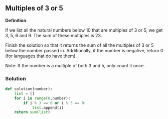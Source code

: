 ## Multiples of 3 or 5

**Definition**

If we list all the natural numbers below 10 that are multiples of 3 or 5, we get 3, 5, 6 and 9. The sum of these multiples is 23.

Finish the solution so that it returns the sum of all the multiples of 3 or 5 below the number passed in. Additionally, if the number is negative, return 0 (for languages that do have them).

Note: If the number is a multiple of both 3 and 5, only count it once.


### Solution

```python
def solution(number):
    list = []
    for i in range(0,number):
        if i % 3 == 0 or i % 5 == 0:
            list.append(i)
    return sum(list)
```
